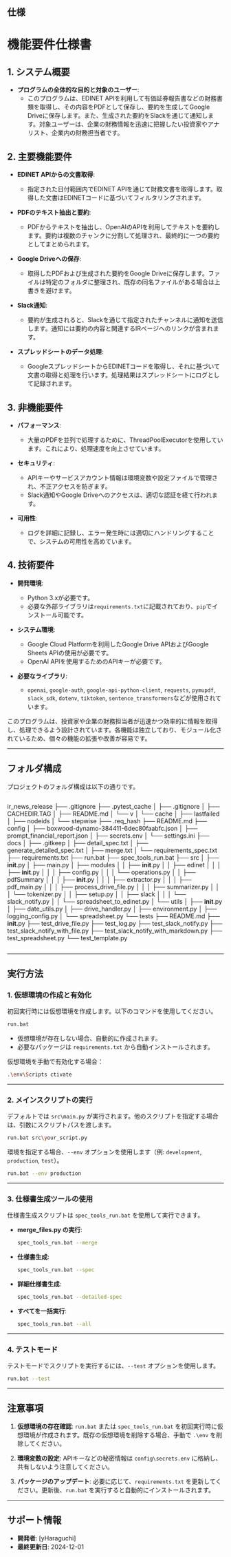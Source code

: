 ## 仕様
# 機能要件仕様書

## 1. システム概要
- **プログラムの全体的な目的と対象のユーザー**:
  - このプログラムは、EDINET APIを利用して有価証券報告書などの財務書類を取得し、その内容をPDFとして保存し、要約を生成してGoogle Driveに保存します。また、生成された要約をSlackを通じて通知します。対象ユーザーは、企業の財務情報を迅速に把握したい投資家やアナリスト、企業内の財務担当者です。

## 2. 主要機能要件
- **EDINET APIからの文書取得**:
  - 指定された日付範囲内でEDINET APIを通じて財務文書を取得します。取得した文書はEDINETコードに基づいてフィルタリングされます。

- **PDFのテキスト抽出と要約**:
  - PDFからテキストを抽出し、OpenAIのAPIを利用してテキストを要約します。要約は複数のチャンクに分割して処理され、最終的に一つの要約としてまとめられます。

- **Google Driveへの保存**:
  - 取得したPDFおよび生成された要約をGoogle Driveに保存します。ファイルは特定のフォルダに整理され、既存の同名ファイルがある場合は上書きを避けます。

- **Slack通知**:
  - 要約が生成されると、Slackを通じて指定されたチャンネルに通知を送信します。通知には要約の内容と関連するIRページへのリンクが含まれます。

- **スプレッドシートのデータ処理**:
  - GoogleスプレッドシートからEDINETコードを取得し、それに基づいて文書の取得と処理を行います。処理結果はスプレッドシートにログとして記録されます。

## 3. 非機能要件
- **パフォーマンス**:
  - 大量のPDFを並列で処理するために、ThreadPoolExecutorを使用しています。これにより、処理速度を向上させています。
  
- **セキュリティ**:
  - APIキーやサービスアカウント情報は環境変数や設定ファイルで管理され、不正アクセスを防ぎます。
  - Slack通知やGoogle Driveへのアクセスは、適切な認証を経て行われます。

- **可用性**:
  - ログを詳細に記録し、エラー発生時には適切にハンドリングすることで、システムの可用性を高めています。

## 4. 技術要件
- **開発環境**:
  - Python 3.xが必要です。
  - 必要な外部ライブラリは`requirements.txt`に記載されており、`pip`でインストール可能です。

- **システム環境**:
  - Google Cloud Platformを利用したGoogle Drive APIおよびGoogle Sheets APIの使用が必要です。
  - OpenAI APIを使用するためのAPIキーが必要です。

- **必要なライブラリ**:
  - `openai`, `google-auth`, `google-api-python-client`, `requests`, `pymupdf`, `slack_sdk`, `dotenv`, `tiktoken`, `sentence_transformers`などが使用されています。

このプログラムは、投資家や企業の財務担当者が迅速かつ効率的に情報を取得し、処理できるよう設計されています。各機能は独立しており、モジュール化されているため、個々の機能の拡張や改善が容易です。 

---

## フォルダ構成
プロジェクトのフォルダ構成は以下の通りです。

```plaintext
```
ir_news_release
├── .gitignore
├── .pytest_cache
│   ├── .gitignore
│   ├── CACHEDIR.TAG
│   ├── README.md
│   └── v
│       └── cache
│           ├── lastfailed
│           ├── nodeids
│           └── stepwise
├── .req_hash
├── README.md
├── config
│   ├── boxwood-dynamo-384411-6dec80faabfc.json
│   ├── prompt_financial_report.json
│   ├── secrets.env
│   └── settings.ini
├── docs
│   ├── .gitkeep
│   ├── detail_spec.txt
│   ├── generate_detailed_spec.txt
│   ├── merge.txt
│   └── requirements_spec.txt
├── requirements.txt
├── run.bat
├── spec_tools_run.bat
├── src
│   ├── __init__.py
│   ├── main.py
│   ├── modules
│   │   ├── __init__.py
│   │   ├── edinet
│   │   │   ├── __init__.py
│   │   │   ├── config.py
│   │   │   └── operations.py
│   │   ├── pdfSummary
│   │   │   ├── __init__.py
│   │   │   ├── extractor.py
│   │   │   ├── pdf_main.py
│   │   │   ├── process_drive_file.py
│   │   │   ├── summarizer.py
│   │   │   └── tokenizer.py
│   │   ├── setup.py
│   │   ├── slack
│   │   │   └── slack_notify.py
│   │   └── spreadsheet_to_edinet.py
│   └── utils
│       ├── __init__.py
│       ├── date_utils.py
│       ├── drive_handler.py
│       ├── environment.py
│       ├── logging_config.py
│       └── spreadsheet.py
└── tests
    ├── README.md
    ├── __init__.py
    ├── test_drive_file.py
    ├── test_log.py
    ├── test_slack_notify.py
    ├── test_slack_notify_with_file.py
    ├── test_slack_notify_with_markdown.py
    ├── test_spreadsheet.py
    └── test_template.py
```
```

---

## 実行方法

### 1. 仮想環境の作成と有効化
初回実行時には仮想環境を作成します。以下のコマンドを使用してください。

```bash
run.bat
```

- 仮想環境が存在しない場合、自動的に作成されます。
- 必要なパッケージは `requirements.txt` から自動インストールされます。

仮想環境を手動で有効化する場合：
```bash
.\env\Scripts ctivate
```

---

### 2. メインスクリプトの実行
デフォルトでは `src\main.py` が実行されます。他のスクリプトを指定する場合は、引数にスクリプトパスを渡します。

```bash
run.bat src\your_script.py
```

環境を指定する場合、`--env` オプションを使用します（例: `development`, `production`, `test`）。

```bash
run.bat --env production
```

---

### 3. 仕様書生成ツールの使用
仕様書生成スクリプトは `spec_tools_run.bat` を使用して実行できます。

- **merge_files.py の実行**:
  ```bash
  spec_tools_run.bat --merge
  ```

- **仕様書生成**:
  ```bash
  spec_tools_run.bat --spec
  ```

- **詳細仕様書生成**:
  ```bash
  spec_tools_run.bat --detailed-spec
  ```

- **すべてを一括実行**:
  ```bash
  spec_tools_run.bat --all
  ```

---

### 4. テストモード
テストモードでスクリプトを実行するには、`--test` オプションを使用します。

```bash
run.bat --test
```

---

## 注意事項

1. **仮想環境の存在確認**:
   `run.bat` または `spec_tools_run.bat` を初回実行時に仮想環境が作成されます。既存の仮想環境を削除する場合、手動で `.\env` を削除してください。

2. **環境変数の設定**:
   APIキーなどの秘密情報は `config\secrets.env` に格納し、共有しないよう注意してください。

3. **パッケージのアップデート**:
   必要に応じて、`requirements.txt` を更新してください。更新後、`run.bat` を実行すると自動的にインストールされます。

---

## サポート情報

- **開発者**: [yHaraguchi]
- **最終更新日**: 2024-12-01
